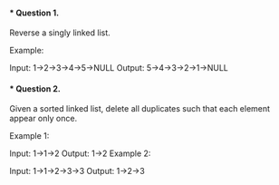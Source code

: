 #### \* Question 1.

Reverse a singly linked list.

Example:

Input: 1->2->3->4->5->NULL
Output: 5->4->3->2->1->NULL

#### \* Question 2.

Given a sorted linked list, delete all duplicates such that each element appear only once.

Example 1:

Input: 1->1->2
Output: 1->2
Example 2:

Input: 1->1->2->3->3
Output: 1->2->3
